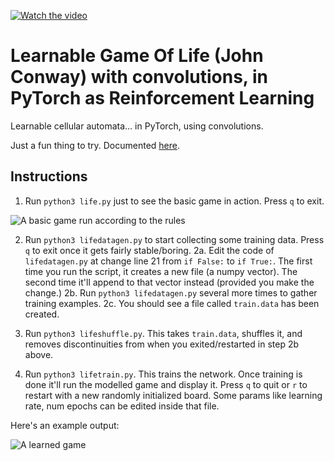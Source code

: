 [![Watch the video](https://i.imgur.com/OJHhpsb.png)](https://youtu.be/mjirhqMETWA)

# Learnable Game Of Life (John Conway) with convolutions, in PyTorch as Reinforcement Learning 

Learnable cellular automata... in PyTorch, using convolutions.

Just a fun thing to try. Documented [here](https://medium.com/@tomgrek/evolving-game-of-life-neural-networks-chaos-and-complexity-94b509bc7aa8).

## Instructions

1. Run `python3 life.py` just to see the basic game in action. Press `q` to exit.

![A basic game run according to the rules](https://user-images.githubusercontent.com/2245347/73218271-7f575980-410e-11ea-9807-dc25a222e5e3.gif)

2. Run `python3 lifedatagen.py` to start collecting some training data. Press `q` to exit once it gets fairly stable/boring.
2a. Edit the code of `lifedatagen.py` at change line 21 from `if False:` to `if True:`. The first time you run the script,
it creates a new file (a numpy vector). The second time it'll append to that vector instead (provided you make the change.)
2b. Run `python3 lifedatagen.py` several more times to gather training examples.
2c. You should see a file called `train.data` has been created.

3. Run `python3 lifeshuffle.py`. This takes `train.data`, shuffles it, and removes discontinuities from when you exited/restarted in step 2b above.

4. Run `python3 lifetrain.py`. This trains the network. Once training is done it'll run the modelled game and display it. Press `q` to quit or `r` to restart with a new randomly initialized board. Some params like learning rate, num epochs can be edited inside that file.

Here's an example output:

![A learned game](https://user-images.githubusercontent.com/2245347/73218288-8e3e0c00-410e-11ea-8bdc-49eef2b91d8e.gif)
